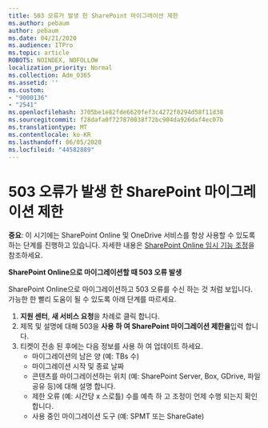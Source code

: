 ```yaml
---
title: 503 오류가 발생 한 SharePoint 마이그레이션 제한
ms.author: pebaum
author: pebaum
ms.date: 04/21/2020
ms.audience: ITPro
ms.topic: article
ROBOTS: NOINDEX, NOFOLLOW
localization_priority: Normal
ms.collection: Adm_O365
ms.assetid: ''
ms.custom:
- "9000136"
- "2541"
ms.openlocfilehash: 3705be1e82fde6620fef3c4272f0294d58f11d38
ms.sourcegitcommit: f28dafa0f727870038f72bc904da926daf4ec07b
ms.translationtype: MT
ms.contentlocale: ko-KR
ms.lasthandoff: 06/05/2020
ms.locfileid: "44582889"
---
```

# <a name="sharepoint-migration-throttling-with-503-errors"></a>503 오류가 발생 한 SharePoint 마이그레이션 제한

**중요**: 이 시기에는 SharePoint Online 및 OneDrive 서비스를 항상 사용할 수 있도록 하는 단계를 진행하고 있습니다. 자세한 내용은 [SharePoint Online 임시 기능 조정](https://aka.ms/ODSPAdjustments)을 참조하세요.

**SharePoint Online으로 마이그레이션할 때 503 오류 발생**

SharePoint Online으로 마이그레이션하고 503 오류를 수신 하는 것 처럼 보입니다. 가능한 한 빨리 도움이 될 수 있도록 아래 단계를 따르세요. 

1. **지원 센터**, **새 서비스 요청**을 차례로 클릭 합니다.
2. 제목 및 설명에 대해 503을 **사용 하 여 SharePoint 마이그레이션 제한을**입력 합니다.
3. 티켓이 전송 된 후에는 다음 정보를 사용 하 여 업데이트 하세요.
    - 마이그레이션의 남은 양 (예: TBs 수)
    - 마이그레이션 시작 및 종료 날짜 
    - 콘텐츠를 마이그레이션하는 위치 (예: SharePoint Server, Box, GDrive, 파일 공유 등)에 대해 설명 합니다.
    - 제한 오류 (예: 시간당 x 스로틀) 수를 예측 하 고 조정이 언제 수행 되는지 확인 합니다.
    - 사용 중인 마이그레이션 도구 (예: SPMT 또는 ShareGate)


